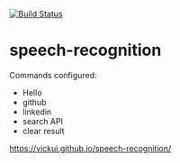 [![Build Status](https://travis-ci.org/vickui/speech-recognition.svg?branch=master)](https://travis-ci.org/vickui/speech-recognition)

# speech-recognition

Commands configured: 

- Hello
- github
- linkedin
- search API
- clear result

https://vickui.github.io/speech-recognition/
